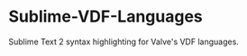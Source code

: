Sublime-VDF-Languages
=====================

Sublime Text 2 syntax highlighting for Valve's VDF languages.
